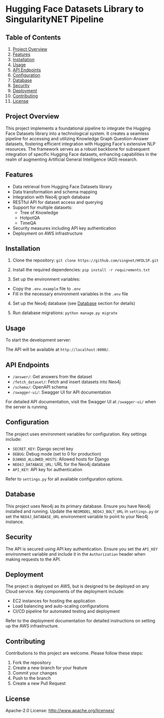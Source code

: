 # Hugging Face Datasets Library to SingularityNET Pipeline

## Table of Contents
1. [Project Overview](#project-overview)
2. [Features](#features)
3. [Installation](#installation)
4. [Usage](#usage)
5. [API Endpoints](#api-endpoints)
6. [Configuration](#configuration)
7. [Database](#database)
8. [Security](#security)
9. [Deployment](#deployment)
10. [Contributing](#contributing)
11. [License](#license)

## Project Overview

This project implements a foundational pipeline to integrate the Hugging Face Datasets library into a technological system. It creates a seamless pipeline for accessing and utilizing Knowledge Graph Question-Answer datasets, fostering efficient integration with Hugging Face's extensive NLP resources. The framework serves as a robust backbone for subsequent integration of specific Hugging Face datasets, enhancing capabilities in the realm of augmenting Artificial General Intelligence (AGI) research.

## Features

- Data retrieval from Hugging Face Datasets library
- Data transformation and schema mapping
- Integration with Neo4j graph database
- RESTful API for dataset access and querying
- Support for multiple datasets:
  - Tree of Knowledge
  - HotpotQA
  - TimeQA
- Security measures including API key authentication
- Deployment on AWS infrastructure

## Installation

1. Clone the repository:
`git clone https://github.com/singnet/HFDLSP.git`

2. Install the required dependencies:
`pip install -r requirements.txt`

3. Set up the environment variables:
- Copy the `.env.example` file to `.env`
- Fill in the necessary environment variables in the `.env` file

4. Set up the Neo4j database (see [Database](#database) section for details)

5. Run database migrations:
`python manage.py migrate`

## Usage

To start the development server:

The API will be available at `http://localhost:8000/`.

## API Endpoints

- `/answer/`: Get answers from the dataset
- `/fetch_dataset/`: Fetch and insert datasets into Neo4j
- `/schema/`: OpenAPI schema
- `/swagger-ui/`: Swagger UI for API documentation

For detailed API documentation, visit the Swagger UI at `/swagger-ui/` when the server is running.

## Configuration

The project uses environment variables for configuration. Key settings include:

- `SECRET_KEY`: Django secret key
- `DEBUG`: Debug mode (set to 0 for production)
- `DJANGO_ALLOWED_HOSTS`: Allowed hosts for Django
- `NEO4J_DATABASE_URL`: URL for the Neo4j database
- `API_KEY`: API key for authentication

Refer to `settings.py` for all available configuration options.

## Database

This project uses Neo4j as its primary database. Ensure you have Neo4j installed and running. Update the `NEOMODEL_NEO4J_BOLT_URL` in `settings.py` or set the `NEO4J_DATABASE_URL` environment variable to point to your Neo4j instance.

## Security

The API is secured using API key authentication. Ensure you set the `API_KEY` environment variable and include it in the `Authorization` header when making requests to the API.

## Deployment

The project is deployed on AWS, but is designed to be deployed on any Cloud service. Key components of the deployment include:

- EC2 instances for hosting the application
- Load balancing and auto-scaling configurations
- CI/CD pipeline for automated testing and deployment

Refer to the deployment documentation for detailed instructions on setting up the AWS infrastructure.

## Contributing

Contributions to this project are welcome. Please follow these steps:

1. Fork the repository
2. Create a new branch for your feature
3. Commit your changes
4. Push to the branch
5. Create a new Pull Request

## License

Apache-2.0 License: http://www.apache.org/licenses/